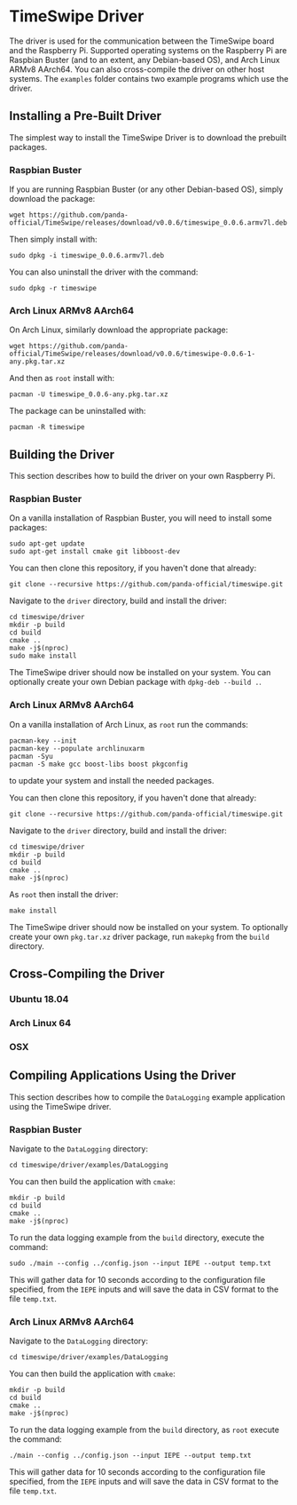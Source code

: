 # TimeSwipe Driver

The driver is used for the communication between the TimeSwipe board and the Raspberry Pi.
Supported operating systems on the Raspberry Pi are Raspbian Buster (and to an extent, any Debian-based OS), and Arch Linux ARMv8 AArch64.
You can also cross-compile the driver on other host systems.
The `examples` folder contains two example programs which use the driver.

## Installing a Pre-Built Driver

The simplest way to install the TimeSwipe Driver is to download the prebuilt packages.

### Raspbian Buster

If you are running Raspbian Buster (or any other Debian-based OS), simply download the package:

```
wget https://github.com/panda-official/TimeSwipe/releases/download/v0.0.6/timeswipe_0.0.6.armv7l.deb
```

Then simply install with:

```
sudo dpkg -i timeswipe_0.0.6.armv7l.deb
```

You can also uninstall the driver with the command:

```
sudo dpkg -r timeswipe
```


### Arch Linux ARMv8 AArch64

On Arch Linux, similarly download the appropriate package:

```
wget https://github.com/panda-official/TimeSwipe/releases/download/v0.0.6/timeswipe-0.0.6-1-any.pkg.tar.xz
```

And then as `root` install with:

```
pacman -U timeswipe_0.0.6-any.pkg.tar.xz
```

The package can be uninstalled with:

```
pacman -R timeswipe
```


## Building the Driver

This section describes how to build the driver on your own Raspberry Pi.

### Raspbian Buster

On a vanilla installation of Raspbian Buster, you will need to install some packages:

```
sudo apt-get update
sudo apt-get install cmake git libboost-dev
```

You can then clone this repository, if you haven't done that already:

```
git clone --recursive https://github.com/panda-official/timeswipe.git
```

Navigate to the `driver` directory, build and install the driver:

```
cd timeswipe/driver
mkdir -p build
cd build
cmake ..
make -j$(nproc)
sudo make install
```

The TimeSwipe driver should now be installed on your system.
You can optionally create your own Debian package with `dpkg-deb --build .`.


### Arch Linux ARMv8 AArch64

On a vanilla installation of Arch Linux, as `root` run the commands:

```
pacman-key --init
pacman-key --populate archlinuxarm
pacman -Syu
pacman -S make gcc boost-libs boost pkgconfig
```

to update your system and install the needed packages.

You can then clone this repository, if you haven't done that already:

```
git clone --recursive https://github.com/panda-official/timeswipe.git
```

Navigate to the `driver` directory, build and install the driver:

```
cd timeswipe/driver
mkdir -p build
cd build
cmake ..
make -j$(nproc)
```

As `root` then install the driver:

```
make install
```

The TimeSwipe driver should now be installed on your system.
To optionally create your own `pkg.tar.xz` driver package, run `makepkg` from the `build` directory.


## Cross-Compiling the Driver

### Ubuntu 18.04

### Arch Linux 64

### OSX

## Compiling Applications Using the Driver

This section describes how to compile the `DataLogging` example application using the TimeSwipe driver.

### Raspbian Buster

Navigate to the `DataLogging` directory:

```
cd timeswipe/driver/examples/DataLogging
```

You can then build the application with `cmake`:

```
mkdir -p build
cd build
cmake ..
make -j$(nproc)
```

To run the data logging example from the `build` directory, execute the command:

```
sudo ./main --config ../config.json --input IEPE --output temp.txt
```

This will gather data for 10 seconds according to the configuration file specified, from the `IEPE` inputs and will save the data in CSV format to the file `temp.txt`.


### Arch Linux ARMv8 AArch64

Navigate to the `DataLogging` directory:

```
cd timeswipe/driver/examples/DataLogging
```

You can then build the application with `cmake`:

```
mkdir -p build
cd build
cmake ..
make -j$(nproc)
```

To run the data logging example from the `build` directory, as `root` execute the command:

```
./main --config ../config.json --input IEPE --output temp.txt
```

This will gather data for 10 seconds according to the configuration file specified, from the `IEPE` inputs and will save the data in CSV format to the file `temp.txt`.

